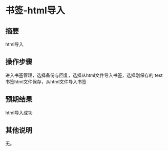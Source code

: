 # 书签-html导入

## 摘要

html导入

## 操作步骤

进入书签管理，选择备份与回复，选择从html文件导入书签，选择刚保存的 test书签html文件保存，从html文件导入书签

## 预期结果

html导入成功

## 其他说明

无。
